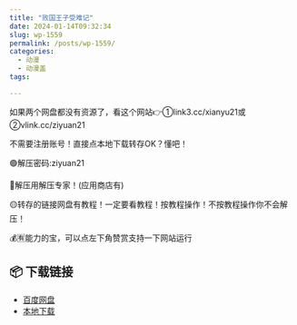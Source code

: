 ```yaml
---
title: "败国王子受难记"
date: 2024-01-14T09:32:34
slug: wp-1559
permalink: /posts/wp-1559/
categories:
  - 动漫
  - 动漫盖
tags:

---
```


如果两个网盘都没有资源了，看这个网站👉①link3.cc/xianyu21或②vlink.cc/ziyuan21

不需要注册账号！直接点本地下载转存OK？懂吧！

🟢解压密码:ziyuan21

🔵解压用解压专家！(应用商店有)

🟡转存的链接网盘有教程！一定要看教程！按教程操作！不按教程操作你不会解压！

💰🈶能力的宝，可以点左下角赞赏支持一下网站运行

## 📦 下载链接
- [百度网盘](https://blziyuan21.com/pay-download/1559?key=aa12c44de1&down_id=0)
- [本地下载](https://blziyuan21.com/pay-download/1559?key=aa12c44de1&down_id=1)

